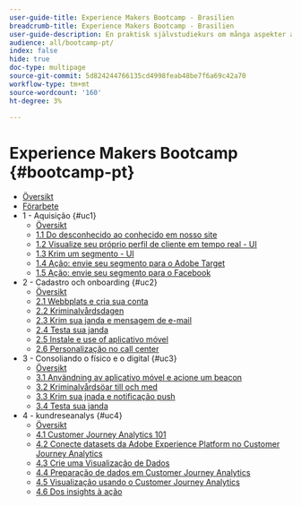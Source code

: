 ```yaml
---
user-guide-title: Experience Makers Bootcamp - Brasilien
breadcrumb-title: Experience Makers Bootcamp - Brasilien
user-guide-description: En praktisk självstudiekurs om många aspekter av Adobe Experience Platform.
audience: all/bootcamp-pt/
index: false
hide: true
doc-type: multipage
source-git-commit: 5d824244766135cd4998feab48be7f6a69c42a70
workflow-type: tm+mt
source-wordcount: '160'
ht-degree: 3%

---
```



# Experience Makers Bootcamp {#bootcamp-pt}

+ [Översikt](/help/bootcamp-pt/overview.md)
+ [Förarbete](/help/bootcamp-pt/prework.md)
+ 1 - Aquisição {#uc1}
   + [Översikt](/help/bootcamp-pt/uc/uc1/uc1.md)
   + [1.1 Do desconhecido ao conhecido em nosso site](/help/bootcamp-pt/uc/uc1/ex1.md)
   + [1.2 Visualize seu próprio perfil de cliente em tempo real - UI](/help/bootcamp-pt/uc/uc1/ex2.md)
   + [1.3 Krim um segmento - UI](/help/bootcamp-pt/uc/uc1/ex3.md)
   + [1.4 Ação: envie seu segmento para o Adobe Target](/help/bootcamp-pt/uc/uc1/ex4.md)
   + [1.5 Ação: envie seu segmento para o Facebook](/help/bootcamp-pt/uc/uc1/ex5.md)
+ 2 - Cadastro och onboarding {#uc2}
   + [Översikt](/help/bootcamp-pt/uc/uc2/uc2.md)
   + [2.1 Webbplats e cria sua conta](/help/bootcamp-pt/uc/uc2/ex1.md)
   + [2.2 Kriminalvårdsdagen](/help/bootcamp-pt/uc/uc2/ex2.md)
   + [2.3 Krim sua janda e mensagem de e-mail](/help/bootcamp-pt/uc/uc2/ex3.md)
   + [2.4 Testa sua janda](/help/bootcamp-pt/uc/uc2/ex4.md)
   + [2.5 Instale e use of aplicativo móvel](/help/bootcamp-pt/uc/uc2/ex5.md)
   + [2.6 Personalização no call center](/help/bootcamp-pt/uc/uc2/ex6.md)
+ 3 - Consoliando o físico e o digital {#uc3}
   + [Översikt](/help/bootcamp-pt/uc/uc3/uc3.md)
   + [3.1 Användning av aplicativo móvel e acione um beacon](/help/bootcamp-pt/uc/uc3/ex1.md)
   + [3.2 Kriminalvårdsöar till och med](/help/bootcamp-pt/uc/uc3/ex2.md)
   + [3.3 Krim sua jnada e notificação push](/help/bootcamp-pt/uc/uc3/ex3.md)
   + [3.4 Testa sua janda](/help/bootcamp-pt/uc/uc3/ex4.md)
+ 4 - kundreseanalys {#uc4}
   + [Översikt](/help/bootcamp-pt/uc/uc4/uc4.md)
   + [4.1 Customer Journey Analytics 101](/help/bootcamp-pt/uc/uc4/ex1.md)
   + [4.2 Conecte datasets da Adobe Experience Platform no Customer Journey Analytics](/help/bootcamp-pt/uc/uc4/ex2.md)
   + [4.3 Crie uma Visualização de Dados](/help/bootcamp-pt/uc/uc4/ex3.md)
   + [4.4 Preparação de dados em Customer Journey Analytics](/help/bootcamp-pt/uc/uc4/ex4.md)
   + [4.5 Visualização usando o Customer Journey Analytics](/help/bootcamp-pt/uc/uc4/ex5.md)
   + [4.6 Dos insights à ação](/help/bootcamp-pt/uc/uc4/ex6.md)